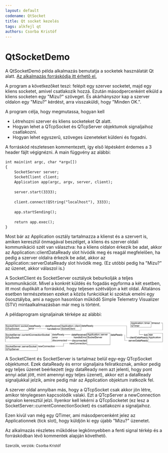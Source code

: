 ```yaml
---
layout: default
codename: QtSocket
title: Qt socket kezelés
tags: alkfejl qt
authors: Csorba Kristóf
---
```


# QtSocketDemo

A QtSocketDemó példa alkalmazás bemutatja a socketek használatát Qt alatt. 
[Az alkalmazás forráskódja itt érhető el.](https://github.com/csorbakristof/alkalmazasfejlesztes/)

A program a következőket teszi: felépít egy szerver socketet, majd egy kliens socketet, amivel csatlakozik hozzá. Ezután másodpercenként elküld a kliens socketen egy "Mizu?" szöveget. És akárhányszor kap a szerver oldalon egy "Mizu?" kérdést, arra visszaküldi, hogy "Minden OK.".

A program célja, hogy megmutassa, hogyan kell

  * Létrehozni szerver és kliens socketeket Qt alatt.
  * Hogyan lehet a QTcpSocket és QTcpServer objektumok signaljaihoz csatlakozni.
  * Hogyan lehet egyszerű, szöveges üzeneteket küldeni és fogadni.

A forráskód részletesen kommentezett, így első lépésként érdemes a 3 header fájlt végignézni. A main függvény az alábbi:

	int main(int argc, char *argv[])
	{
	    SocketServer server;
	    SocketClient client;
	    Application app(argc, argv, server, client);
	
	    server.start(3333);
	
	    client.connect(QString("localhost"), 3333);
	
	    app.startSending();
	
	    return app.exec();
	}

Most bár az Application osztály tartalmazza a klienst és a szervert is, amiken keresztül önmagával beszélget, a kliens és szerver oldali kommunikáció szét van választva: ha a kliens oldalon érkezik be adat, akkor az Application::clientDataReady slot hívódik meg és reagál megfelelően, ha pedig a szerver oldalra érkezik be adat, akkor az Application::serverDataReady slot hívódik meg. (Ez utóbbi pedig ha "Mizu?" az üzenet, akkor válaszol is.)

A SocketClient és SocketServer osztályok beburkolják a teljes kommunikációt. Mivel a konkrét küldés és fogadás egyforma a két esetben, itt most duplikált a forráskód, hogy teljesen szétváljon a két oldal. Általános esetben természetesen ezeket a közös funkciókat ki szoktuk emelni egy ősosztályba, ami a nagyon hasonlóan működő Simple Telemetry Visualizer (STV) mintaalkalmazásban már meg is történt.

A példaprogram signaljainak térképe az alábbi:

![](image/QtSocketDemoSignalMap.png)

A SocketClient és SocketServer is tartalmaz belül egy-egy QTcpSocket objektumot. Ezek dataReady és error signaljaira feliratkoznak, amikor pedig egy teljes üzenet beérkezett (egy dataReady nem azt jelenti, hogy pont annyi adat jött, mint amennyi egy teljes üzenet), akkor ezt a dataReady signaljukkal jelzik, amire pedig már az Application objektum iratkozik fel.

A szerver oldal annyiban más, hogy a QTcpSocket csak akkor jön létre, amikor ténylegesen kapcsolódik valaki. Ezt a QTcpServer a newConnection signalon keresztül jelzi. Ilyenkor kell lekérni a QTcpSocketet (ez lesz a SocketServer::currentConnectionSocket) és csatlakozni a signaljaihoz.

Ezen kívül van még egy QTimer, ami másodpercenként jelez az Applicationnek (tick slot), hogy küldjön ki egy újabb "Mizu?" üzenetet.

Az alkalmazás részletes működése legkönnyebben a fenti signal térkép és a forráskódban lévő kommentek alapján követhető.

<small>Szerzők, verziók: Csorba Kristóf</small>
